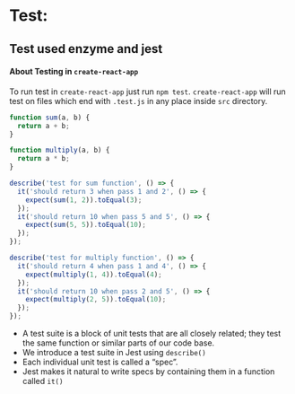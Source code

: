 # Test:

## Test used enzyme and jest



#### About Testing in `create-react-app` <a id="about-testing-in-create-react-app"></a>

To run test in `create-react-app` just run `npm test`. `create-react-app` will run test on files which end with `.test.js` in any place inside `src` directory.

```jsx
function sum(a, b) {
  return a + b;
}

function multiply(a, b) {
  return a * b;
}

describe('test for sum function', () => {
  it('should return 3 when pass 1 and 2', () => {
    expect(sum(1, 2)).toEqual(3);
  });
  it('should return 10 when pass 5 and 5', () => {
    expect(sum(5, 5)).toEqual(10);
  });
});

describe('test for multiply function', () => {
  it('should return 4 when pass 1 and 4', () => {
    expect(multiply(1, 4)).toEqual(4);
  });
  it('should return 10 when pass 2 and 5', () => {
    expect(multiply(2, 5)).toEqual(10);
  });
});
```

* A test suite is a block of unit tests that are all closely related; they test the same function or similar parts of our code base.
* We introduce a test suite in Jest using `describe()`
* Each individual unit test is called a “spec”.
* Jest makes it natural to write specs by containing them in a function called `it()`

